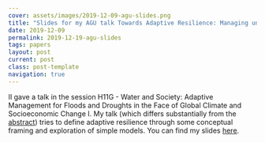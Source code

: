 ```yaml
---
cover: assets/images/2019-12-09-agu-slides.png
title: "Slides for my AGU talk Towards Adaptive Resilience: Managing uncertainties and exploiting predictability across timescales"
date: 2019-12-09
permalink: 2019-12-19-agu-slides
tags: papers
layout: post
current: post
class: post-template
navigation: true
---
```


II gave a talk in the session H11G - Water and Society: Adaptive Management for Floods and Droughts in the Face of Global Climate and Socioeconomic Change I.
My talk (which differs substantially from the [abstract](https://agu.confex.com/agu/fm19/meetingapp.cgi/Paper/619257)) tries to define adaptive resilience through some conceptual framing and exploration of simple models.
You can find my slides [here](https://doi.org/10.6084/m9.figshare.11397936.v1).